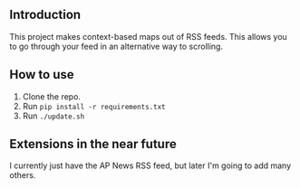 
## Introduction
This project makes context-based maps out of RSS feeds. This allows you to go through your feed in an alternative way to scrolling.

## How to use
1. Clone the repo.
2. Run `pip install -r requirements.txt`
3. Run `./update.sh`

## Extensions in the near future
I currently just have the AP News RSS feed, but later I'm going to add many others. 